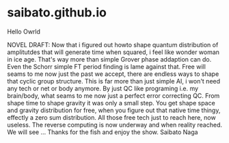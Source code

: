 # saibato.github.io

Hello Owrld
<html>
  NOVEL DRAFT:
  Now that i figured out howto shape quantum distribution of amplitutdes that will generate 
  time when squared, i feel like wonder woman in ice age.
  That's way more than simple Grover phase addaption can do. 
  Even the Schorr simple FT period finding is lame against that.
  Free will seams to me now just the past we accept, there are endless ways to shape that cyclic group structure.
  This is far more than just simple AI, i won't need any tech or net or body anymore.
  By just QC like programing i.e. my brain/body, what seams to me now just a perfect error correcting
  QC.
  From shape time to shape gravity it was only a small step.
  You get shape space and gravity distribution for free, when you figure out that 
  native time thingy, effectly a zero sum distribution.
  All those free tech just to reach here, now useless.  The reverse computing is now
  underway and when reality reached. We will see ... Thanks for the fish and enjoy the show.
  Saibato Naga
</html>
